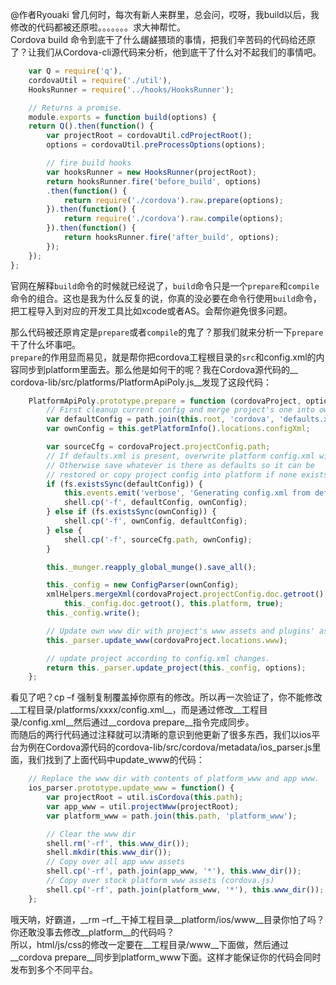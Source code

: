 @作者Ryouaki
	曾几何时，每次有新人来群里，总会问，哎呀，我build以后，我修改的代码都被还原啦。。。。。。。求大神帮忙。<br>
	Cordova build 命令到底干了什么龌鹾猥琐的事情，把我们辛苦码的代码给还原了？让我们从Cordova-cli源代码来分析，他到底干了什么对不起我们的事情吧。<br>
```javascript
    var Q = require('q'),
    cordovaUtil = require('./util'),
    HooksRunner = require('../hooks/HooksRunner');

    // Returns a promise.
    module.exports = function build(options) {
    return Q().then(function() {
        var projectRoot = cordovaUtil.cdProjectRoot();
        options = cordovaUtil.preProcessOptions(options);

        // fire build hooks
        var hooksRunner = new HooksRunner(projectRoot);
        return hooksRunner.fire('before_build', options)
        .then(function() {
            return require('./cordova').raw.prepare(options);
        }).then(function() {
            return require('./cordova').raw.compile(options);
        }).then(function() {
            return hooksRunner.fire('after_build', options);
        });
    });
};
```
官网在解释`build`命令的时候就已经说了，`build`命令只是一个`prepare`和`compile`命令的组合。这也是我为什么反复的说，你真的没必要在命令行使用`build`命令，把工程导入到对应的开发工具比如xcode或者AS。会帮你避免很多问题。<br>

那么代码被还原肯定是`prepare`或者`compile`的鬼了？那我们就来分析一下`prepare`干了什么坏事吧。<br>
`prepare`的作用显而易见，就是帮你把cordova工程根目录的`src`和config.xml的内容同步到platform里面去。那么他是如何干的呢？我在Cordova源代码的__ cordova-lib/src/platforms/PlatformApiPoly.js__发现了这段代码：<br>
```javascript
	PlatformApiPoly.prototype.prepare = function (cordovaProject, options) {
		// First cleanup current config and merge project's one into own
		var defaultConfig = path.join(this.root, 'cordova', 'defaults.xml');
		var ownConfig = this.getPlatformInfo().locations.configXml;

		var sourceCfg = cordovaProject.projectConfig.path;
		// If defaults.xml is present, overwrite platform config.xml with it.
		// Otherwise save whatever is there as defaults so it can be
		// restored or copy project config into platform if none exists.
		if (fs.existsSync(defaultConfig)) {
			this.events.emit('verbose', 'Generating config.xml from defaults for platform "' + this.platform + '"');
			shell.cp('-f', defaultConfig, ownConfig);
		} else if (fs.existsSync(ownConfig)) {
			shell.cp('-f', ownConfig, defaultConfig);
		} else {
			shell.cp('-f', sourceCfg.path, ownConfig);
		}

		this._munger.reapply_global_munge().save_all();

		this._config = new ConfigParser(ownConfig);
		xmlHelpers.mergeXml(cordovaProject.projectConfig.doc.getroot(),
			this._config.doc.getroot(), this.platform, true);
		this._config.write();

		// Update own www dir with project's www assets and plugins' assets and js-files
		this._parser.update_www(cordovaProject.locations.www);

		// update project according to config.xml changes.
		return this._parser.update_project(this._config, options);
	};
```
看见了吧？cp –f 强制复制覆盖掉你原有的修改。所以再一次验证了，你不能修改__工程目录/platforms/xxxx/config.xml__，而是通过修改__工程目录/config.xml__然后通过__cordova prepare__指令完成同步。<br>
而随后的两行代码通过注释就可以清晰的意识到他更新了很多东西，我们以ios平台为例在Cordova源代码的cordova-lib/src/cordova/metadata/ios_parser.js里面，我们找到了上面代码中update_www的代码：
```javascript
	// Replace the www dir with contents of platform_www and app www.
	ios_parser.prototype.update_www = function() {
		var projectRoot = util.isCordova(this.path);
		var app_www = util.projectWww(projectRoot);
		var platform_www = path.join(this.path, 'platform_www');

		// Clear the www dir
		shell.rm('-rf', this.www_dir());
		shell.mkdir(this.www_dir());
		// Copy over all app www assets
		shell.cp('-rf', path.join(app_www, '*'), this.www_dir());
		// Copy over stock platform www assets (cordova.js)
		shell.cp('-rf', path.join(platform_www, '*'), this.www_dir());
	};
```
哦天呐，好霸道，__rm –rf__干掉工程目录__platform/ios/www__目录你怕了吗？你还敢没事去修改__platform__的代码吗？<br>
所以，html/js/css的修改一定要在__工程目录/www__下面做，然后通过__cordova prepare__同步到platform_www下面。这样才能保证你的代码会同时发布到多个不同平台。
